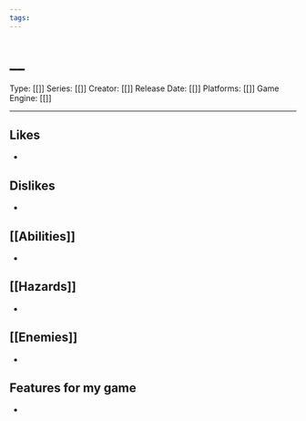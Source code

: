 ```yaml
---
tags:
---
```

# __

Type: [[]]
Series: [[]]
Creator: [[]]
Release Date: [[]]
Platforms: [[]]
Game Engine: [[]]

----





## Likes
* 

## Dislikes
* 

## [[Abilities]]
* 

## [[Hazards]]
* 

## [[Enemies]]
* 

## Features for my game
* 